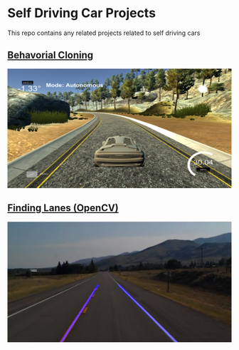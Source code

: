 # Self Driving Car Projects
This repo contains any related projects related to self driving cars

## [Behavorial Cloning](https://github.com/rchavezj/Self_Driving_Car_Projects/tree/master/Behavorial_Cloning)
![alt text](https://github.com/rchavezj/Self_Driving_Car_Projects/blob/master/Behavorial_Cloning/behavorialClone.png)


## [Finding Lanes (OpenCV)](https://github.com/rchavezj/Self_Driving_Car_Projects/tree/master/Finding_Lanes)
![alt text](https://github.com/rchavezj/Self_Driving_Car_Projects/blob/master/Finding_Lanes/images/findingLanes.png)
